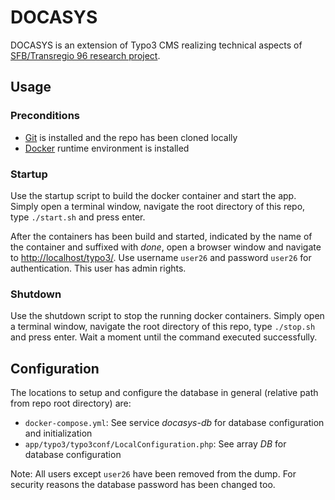 # DOCASYS

DOCASYS is an extension of Typo3 CMS realizing technical aspects of [SFB/Transregio 96 research project](http://141.76.19.93/SFBweb/).

## Usage

### Preconditions

- [Git](https://git-scm.com/downloads) is installed and the repo has been cloned locally
- [Docker](https://www.docker.com/) runtime environment is installed

### Startup

Use the startup script to build the docker container and start the app.
Simply open a terminal window, navigate the root directory of this
repo, type `./start.sh` and press enter.

After the containers has been build and started, indicated by the
name of the container and suffixed with *done*, open a browser window
and navigate to <http://localhost/typo3/>. Use username `user26` and
password `user26` for authentication. This user has admin rights.

### Shutdown

Use the shutdown script to stop the running docker containers.
Simply open a terminal window, navigate the root directory of this
repo, type `./stop.sh` and press enter. Wait a moment until the
command executed successfully.

## Configuration

The locations to setup and configure the database in general (relative path from
repo root directory) are:

- `docker-compose.yml`: See service *docasys-db* for database configuration
and initialization
- `app/typo3/typo3conf/LocalConfiguration.php`: See array *DB* for database configuration

Note: All users except `user26` have been removed from the dump. For security reasons
the database password has been changed too.
